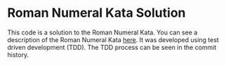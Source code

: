 # Roman Numeral Kata Solution

This code is a solution to the Roman Numeral Kata. You can see a description of the Roman Numeral Kata [here](https://github.com/UtahSC/roman-numeral-kata). It was developed using test driven development (TDD). The TDD process can be seen in the commit history.
